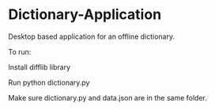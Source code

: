 # Dictionary-Application
Desktop based application for an offline dictionary.

To run:

Install difflib library

Run python dictionary.py

Make sure dictionary.py and data.json are in the same folder.

